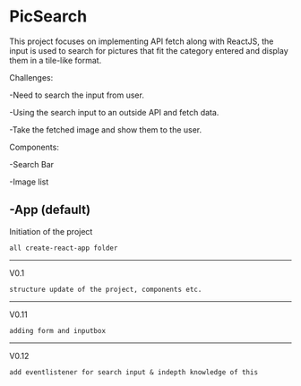 # PicSearch

This project focuses on implementing API fetch along with ReactJS, the input is used to search for pictures that fit the category entered and display them in a tile-like format.

Challenges:

-Need to search the input from user.

-Using the search input to an outside API and fetch data.

-Take the fetched image and show them to the user.

Components:

-Search Bar

-Image list

-App (default)
---------------------------------------------------------------------------------------------

Initiation of the project  

    all create-react-app folder

------------

V0.1

    structure update of the project, components etc.
 
------------

V0.11

    adding form and inputbox
 
------------

V0.12

    add eventlistener for search input & indepth knowledge of this
 